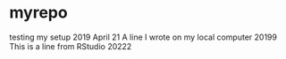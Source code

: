# myrepo
testing my setup 2019 April 21
A line I wrote on my local computer 20199
This is a line from RStudio 20222